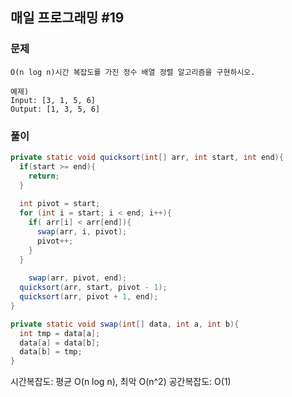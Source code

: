 ## 매일 프로그래밍 #19

### 문제

```
O(n log n)시간 복잡도를 가진 정수 배열 정렬 알고리즘을 구현하시오.

예제)
Input: [3, 1, 5, 6]
Output: [1, 3, 5, 6]
```



### 풀이

```java
private static void quicksort(int[] arr, int start, int end){
  if(start >= end){
    return;
  }
  
  int pivot = start;
  for (int i = start; i < end; i++){
    if( arr[i] < arr[end]){
      swap(arr, i, pivot);
      pivot++;
    }
  }
  
 	swap(arr, pivot, end);
  quicksort(arr, start, pivot - 1);
  quicksort(arr, pivot + 1, end);
}

private static void swap(int[] data, int a, int b){
  int tmp = data[a];
  data[a] = data[b];
  data[b] = tmp;
}
```

시간복잡도: 평균 O(n log n), 최악 O(n^2) 공간복잡도: O(1)

